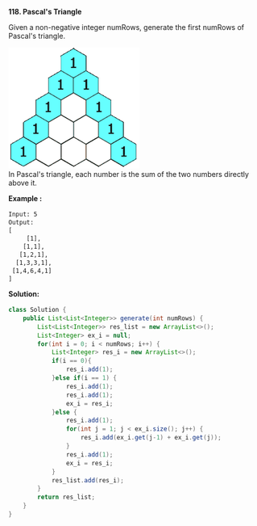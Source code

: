 **118. Pascal's Triangle**

Given a non-negative integer numRows, generate the first numRows of Pascal's triangle.

![Pascal's Triangle](./gif/118.PascalTriangleAnimated2.gif) 
<br/>In Pascal's triangle, each number is the sum of the two numbers directly above it.

**Example :**
```
Input: 5
Output:
[
     [1],
    [1,1],
   [1,2,1],
  [1,3,3,1],
 [1,4,6,4,1]
]
```

**Solution:**
```java
class Solution {
    public List<List<Integer>> generate(int numRows) { 
        List<List<Integer>> res_list = new ArrayList<>();
        List<Integer> ex_i = null;
        for(int i = 0; i < numRows; i++) {
            List<Integer> res_i = new ArrayList<>();            
            if(i == 0){                
                res_i.add(1);
            }else if(i == 1) {
                res_i.add(1);
                res_i.add(1);
                ex_i = res_i;
            }else {
                res_i.add(1);                
                for(int j = 1; j < ex_i.size(); j++) {
                    res_i.add(ex_i.get(j-1) + ex_i.get(j));
                }
                res_i.add(1);
                ex_i = res_i;
            }
            res_list.add(res_i);
        }
        return res_list;
    }
}
```
